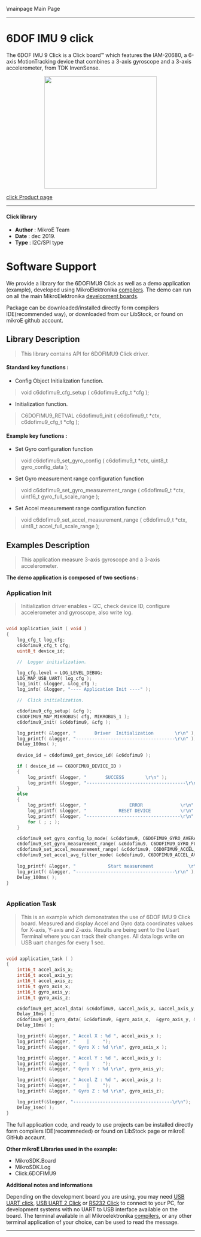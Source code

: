 \mainpage Main Page
 
 

---
# 6DOF IMU 9 click

The 6DOF IMU 9 Click is a Click board™ which features the IAM-20680, a 6-axis MotionTracking device that combines a 3-axis gyroscope and a 3-axis accelerometer, from TDK InvenSense.

<p align="center">
  <img src="https://download.mikroe.com/images/click_for_ide/6dofimu9_click.png" height=300px>
</p>

[click Product page](https://www.mikroe.com/6dof-imu-9-click)

---


#### Click library 

- **Author**        : MikroE Team
- **Date**          : dec 2019.
- **Type**          : I2C/SPI type


# Software Support

We provide a library for the 6DOFIMU9 Click 
as well as a demo application (example), developed using MikroElektronika 
[compilers](https://shop.mikroe.com/compilers). 
The demo can run on all the main MikroElektronika [development boards](https://shop.mikroe.com/development-boards).

Package can be downloaded/installed directly form compilers IDE(recommended way), or downloaded from our LibStock, or found on mikroE github account. 

## Library Description

> This library contains API for 6DOFIMU9 Click driver.

#### Standard key functions :

- Config Object Initialization function.
> void c6dofimu9_cfg_setup ( c6dofimu9_cfg_t *cfg ); 
 
- Initialization function.
> C6DOFIMU9_RETVAL c6dofimu9_init ( c6dofimu9_t *ctx, c6dofimu9_cfg_t *cfg );

#### Example key functions :

- Set Gyro configuration function
> void c6dofimu9_set_gyro_config ( c6dofimu9_t *ctx, uint8_t gyro_config_data );
 
- Set Gyro measurement range configuration function
> void c6dofimu9_set_gyro_measurement_range ( c6dofimu9_t *ctx, uint16_t gyro_full_scale_range );

- Set Accel measurement range configuration function
> void c6dofimu9_set_accel_measurement_range ( c6dofimu9_t *ctx, uint8_t accel_full_scale_range );

## Examples Description

> This application measure 3-axis gyroscope and a 3-axis accelerometer.

**The demo application is composed of two sections :**

### Application Init 

> Initialization driver enables - I2C, check device ID,
> configure accelerometer and gyroscope, also write log. 

```c

void application_init ( void )
{
    log_cfg_t log_cfg;
    c6dofimu9_cfg_t cfg;
    uint8_t device_id;

    //  Logger initialization.

    log_cfg.level = LOG_LEVEL_DEBUG;
    LOG_MAP_USB_UART( log_cfg );
    log_init( &logger, &log_cfg );
    log_info( &logger, "---- Application Init ----" );

    //  Click initialization.

    c6dofimu9_cfg_setup( &cfg );
    C6DOFIMU9_MAP_MIKROBUS( cfg, MIKROBUS_1 );
    c6dofimu9_init( &c6dofimu9, &cfg );

    log_printf( &logger, "       Driver  Initialization        \r\n" );
    log_printf( &logger, "-------------------------------------\r\n" );
    Delay_100ms( );
    
    device_id = c6dofimu9_get_device_id( &c6dofimu9 );

    if ( device_id == C6DOFIMU9_DEVICE_ID )
    {
        log_printf( &logger, "       SUCCESS        \r\n" );
        log_printf( &logger, "-------------------------------------\r\n" );
    }
    else
    {
        log_printf( &logger, "                ERROR              \r\n" );
        log_printf( &logger, "            RESET DEVICE           \r\n" );
        log_printf( &logger, "-----------------------------------\r\n" );
        for ( ; ; );
    }

    c6dofimu9_set_gyro_config_lp_mode( &c6dofimu9, C6DOFIMU9_GYRO_AVERAGE_1x );
    c6dofimu9_set_gyro_measurement_range( &c6dofimu9, C6DOFIMU9_GYRO_FULL_SCALE_250dps );
    c6dofimu9_set_accel_measurement_range( &c6dofimu9, C6DOFIMU9_ACCEL_FULL_SCALE_2g );
    c6dofimu9_set_accel_avg_filter_mode( &c6dofimu9, C6DOFIMU9_ACCEL_AVERAGE_4_SAMPLES );
    
    log_printf( &logger, "            Start measurement             \r\n" );
    log_printf( &logger, "-------------------------------------\r\n" );
    Delay_100ms( );
}
  
```

### Application Task

> This is an example which demonstrates the use of 6DOF IMU 9 Click board.
> Measured and display Accel and Gyro data coordinates values for X-axis, Y-axis and Z-axis.
> Results are being sent to the Usart Terminal where you can track their changes.
> All data logs write on USB uart changes for every 1 sec.

```c

void application_task ( )
{
    int16_t accel_axis_x;
    int16_t accel_axis_y;
    int16_t accel_axis_z;
    int16_t gyro_axis_x;
    int16_t gyro_axis_y;
    int16_t gyro_axis_z;

    c6dofimu9_get_accel_data( &c6dofimu9, &accel_axis_x, &accel_axis_y, &accel_axis_z );
    Delay_10ms( );
    c6dofimu9_get_gyro_data( &c6dofimu9, &gyro_axis_x,  &gyro_axis_y, &gyro_axis_z );
    Delay_10ms( );

    log_printf( &logger, " Accel X : %d ", accel_axis_x );
    log_printf( &logger, "    |     ");
    log_printf( &logger, " Gyro X : %d \r\n", gyro_axis_x );

    log_printf( &logger, " Accel Y : %d ", accel_axis_y );
    log_printf( &logger, "    |     ");
    log_printf( &logger, " Gyro Y : %d \r\n", gyro_axis_y);

    log_printf( &logger, " Accel Z : %d ", accel_axis_z );
    log_printf( &logger, "    |     ");
    log_printf( &logger, " Gyro Z : %d \r\n", gyro_axis_z);

    log_printf(&logger, "-------------------------------------\r\n");
    Delay_1sec( );
} 

```

The full application code, and ready to use projects can be  installed directly form compilers IDE(recommneded) or found on LibStock page or mikroE GitHub accaunt.

**Other mikroE Libraries used in the example:** 

- MikroSDK.Board
- MikroSDK.Log
- Click.6DOFIMU9

**Additional notes and informations**

Depending on the development board you are using, you may need 
[USB UART click](https://shop.mikroe.com/usb-uart-click), 
[USB UART 2 Click](https://shop.mikroe.com/usb-uart-2-click) or 
[RS232 Click](https://shop.mikroe.com/rs232-click) to connect to your PC, for 
development systems with no UART to USB interface available on the board. The 
terminal available in all Mikroelektronika 
[compilers](https://shop.mikroe.com/compilers), or any other terminal application 
of your choice, can be used to read the message.

---
